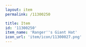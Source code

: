 ```yaml
---
layout: item
permalink: /11300250

title: Item
id: '11300250'
item_name: 'Ranger''s Giant Hat'
icon_url: 'item/icon/11300027.png'
---
```

